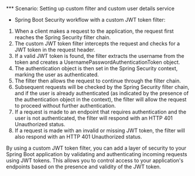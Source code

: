 *** Scenario: Setting up custom filter and custom user details service

* Spring Boot Security workflow with a custom JWT token filter:

1. When a client makes a request to the application, the request first reaches the Spring Security filter chain.
2. The custom JWT token filter intercepts the request and checks for a JWT token in the request header.
3. If a valid JWT token is found, the filter extracts the username from the token
   and creates a UsernamePasswordAuthenticationToken object.
4. The authentication object is then set in the Spring Security context, marking the user as authenticated.
5. The filter then allows the request to continue through the filter chain.
6. Subsequent requests will be checked by the Spring Security filter chain,
   and if the user is already authenticated (as indicated by the presence of the authentication object in the context),
   the filter will allow the request to proceed without further authentication.
7. If a request is made to an endpoint that requires authentication and the user is not authenticated,
   the filter will respond with an HTTP 401 Unauthorized status.
8. If a request is made with an invalid or missing JWT token,
   the filter will also respond with an HTTP 401 Unauthorized status.


By using a custom JWT token filter, 
you can add a layer of security to your Spring Boot application by validating and authenticating incoming requests using JWT tokens. This allows you to control access to your application's endpoints based on the presence and validity of the JWT token.